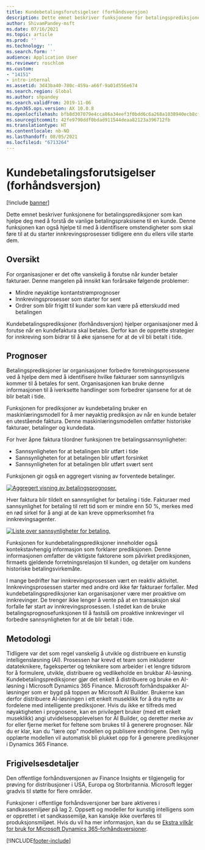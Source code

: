 ```yaml
---
title: Kundebetalingsforutsigelser (forhåndsversjon)
description: Dette emnet beskriver funksjonene for betalingsprediksjoner som kan hjelpe deg med å forstå de vanlige betalingspraksisene til en kunde. Denne funksjonen kan også hjelpe til med å identifisere omstendigheter som skal føre til at du starter innkrevingsprosesser tidligere enn du ellers ville starte dem.
author: ShivamPandey-msft
ms.date: 07/16/2021
ms.topic: article
ms.prod: ''
ms.technology: ''
ms.search.form: ''
audience: Application User
ms.reviewer: roschlom
ms.custom:
- "14151"
- intro-internal
ms.assetid: 3d43ba40-780c-459a-a66f-9a01d556e674
ms.search.region: Global
ms.author: shpandey
ms.search.validFrom: 2019-11-06
ms.dyn365.ops.version: AX 10.0.8
ms.openlocfilehash: bfb8d307079e4cca86a34eef3f0bdd6c6a268a1038940ecb8cf46950c1f5c9e0
ms.sourcegitcommit: 42fe9790ddf0bdad911544deaa82123a396712fb
ms.translationtype: HT
ms.contentlocale: nb-NO
ms.lasthandoff: 08/05/2021
ms.locfileid: "6713264"
---
```

# <a name="customer-payment-predictions-preview"></a>Kundebetalingsforutsigelser (forhåndsversjon)

[!include [banner](../includes/banner.md)]

Dette emnet beskriver funksjonene for betalingsprediksjoner som kan hjelpe deg med å forstå de vanlige betalingspraksisene til en kunde. Denne funksjonen kan også hjelpe til med å identifisere omstendigheter som skal føre til at du starter innkrevingsprosesser tidligere enn du ellers ville starte dem.

## <a name="overview"></a>Oversikt

For organisasjoner er det ofte vanskelig å forutse når kunder betaler fakturaer. Denne mangelen på innsikt kan forårsake følgende problemer:

- Mindre nøyaktige kontantstrømprognoser
- Innkrevingsprosesser som starter for sent
- Ordrer som blir frigitt til kunder som kan være på etterskudd med betalingen

Kundebetalingsprediksjoner (forhåndsversjon) hjelper organisasjoner med å forutse når en kundefaktura skal betales. Derfor kan de opprette strategier for innkreving som bidrar til å øke sjansene for at de vil bli betalt i tide.

## <a name="predictions"></a>Prognoser

Betalingsprediksjoner lar organisasjoner forbedre forretningsprosessene ved å hjelpe dem med å identifisere hvilke fakturaer som sannsynligvis kommer til å betales for sent. Organisasjonen kan bruke denne informasjonen til å iverksette handlinger som forbedrer sjansene for at de blir betalt i tide.

Funksjonen for prediksjoner av kundebetaling bruker en maskinlæringsmodell for å mer nøyaktig prediksjon av når en kunde betaler en utestående faktura. Denne maskinlæringsmodellen omfatter historiske fakturaer, betalinger og kundedata.

For hver åpne faktura tilordner funksjonen tre betalingssannsynligheter:

- Sannsynligheten for at betalingen blir utført i tide
- Sannsynligheten for at betalingen blir utført forsinket
- Sannsynligheten for at betalingen blir utført svært sent

Funksjonen gir også en aggregert visning av forventede betalinger.

[![Aggregert visning av betalingsprognoser.](./media/graphic-payment-reports.png)](./media/graphic-payment-reports.png)

Hver faktura blir tildelt en sannsynlighet for betaling i tide. Fakturaer med sannsynlighet for betaling til rett tid som er mindre enn 50 %, merkes med en rød sirkel for å angi at de kan kreve oppmerksomhet fra innkrevingsagenter.

[![Liste over sannsynligheter for betaling.](./media/customer-pymnt-probability-list.png)](./media/customer-pymnt-probability-list.png)

Funksjonen for kundebetalingsprediksjoner inneholder også kontekstavhengig informasjon som forklarer prediksjonen. Denne informasjonen omfatter de viktigste faktorene som påvirket prediksjonen, firmaets gjeldende forretningsrelasjon til kunden, og detaljer om kundens historiske betalingsvirkemåte.

I mange bedrifter har innkrevingsprosessen vært en reaktiv aktivitet. Innkrevingsprosessen starter med andre ord ikke før fakturaer forfaller. Med kundebetalingsprediksjoner kan organisasjoner være mer proaktive om innkrevinger. De trenger ikke lenger å vente på at en transaksjon skal forfalle før start av innkrevingsprosessen. I stedet kan de bruke betalingsprognosefunksjonen til å fastslå om proaktive innkrevinger vil forbedre sannsynligheten for at de blir betalt i tide.

## <a name="methodology"></a>Metodologi

Tidligere var det som regel vanskelig å utvikle og distribuere en kunstig intelligensløsning (AI). Prosessen har krevd et team som inkluderer datateknikere, fageksperter og teknikere som arbeider i et lengre tidsrom for å formulere, utvikle, distribuere og vedlikeholde en brukbar AI-løsning. Kundebetalingsprediksjoner gjør det enkelt å distribuere og bruke en AI-løsning i Microsoft Dynamics 365 Finance. Microsoft forhåndspakker AI-løsninger som er bygd på toppen av Microsoft AI Builder. Brukerne kan derfor distribuere AI-løsningen i ett enkelt museklikk for å dra nytte av fordelene med intelligente prediksjoner. Hvis du ikke er tilfreds med nøyaktigheten i prognosene, kan en privilegert bruker (med ett enkelt museklikk) angi utvidelsesopplevelsen for AI Builder, og deretter merke av for eller fjerne merket for feltene som brukes til å generere prognoser. Når du er klar, kan du "lære opp" modellen og publisere endringene. Den nylig opplærte modellen vil automatisk bli plukket opp for å generere prediksjoner i Dynamics 365 Finance.

## <a name="release-details"></a>Frigivelsesdetaljer

Den offentlige forhåndsversjonen av Finance Insights er tilgjengelig for prøving for distribusjoner i USA, Europa og Storbritannia. Microsoft legger gradvis til støtte for flere områder.

Funksjoner i offentlige forhåndsversjoner bør bare aktiveres i sandkassemiljøer på lag 2. Oppsett og modeller for kunstig intelligens som er opprettet i et sandkassemiljø, kan kanskje ikke overføres til produksjonsmiljøet. Hvis du vil ha mer informasjon, kan du se [Ekstra vilkår for bruk for Microsoft Dynamics 365-forhåndsversjoner](../../fin-ops-core/fin-ops/get-started/public-preview-terms.md).

[!INCLUDE[footer-include](../../includes/footer-banner.md)]
